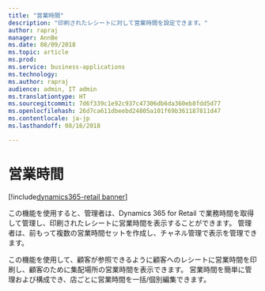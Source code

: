 ```yaml
---
title: "営業時間"
description: "印刷されたレシートに対して営業時間を設定できます。"
author: rapraj
manager: AnnBe
ms.date: 08/09/2018
ms.topic: article
ms.prod: 
ms.service: business-applications
ms.technology: 
ms.author: rapraj
audience: admin, IT admin
ms.translationtype: HT
ms.sourcegitcommit: 7d6f339c1e92c937c47306db6da360eb8fdd5d77
ms.openlocfilehash: 26d7ca611dbeebd24805a101f69b361187811d47
ms.contentlocale: ja-jp
ms.lasthandoff: 08/16/2018

---
```


# <a name="store-hours"></a>営業時間

[!include[dynamics365-retail banner](../includes/dynamics365-retail.md)]

この機能を使用すると、管理者は、Dynamics 365 for Retail で業務時間を取得して管理し、印刷されたレシートに営業時間を表示することができます。 管理者は、前もって複数の営業時間セットを作成し、チャネル管理で表示を管理できます。 

この機能を使用して、顧客が参照できるように顧客へのレシートに営業時間を印刷し、顧客のために集配場所の営業時間を表示できます。 営業時間を簡単に管理および構成でき、店ごとに営業時間を一括/個別編集できます。

<!--
### Who uses this feature
This feature is intended for retail administrators. It works without any additional setup. 
### Setup required
This feature must be enabled in **System parameters** by an administrator. 
## Status
### Development status
In development
#### Target timeframe
October 2018
### Regional availability
Global
-->

